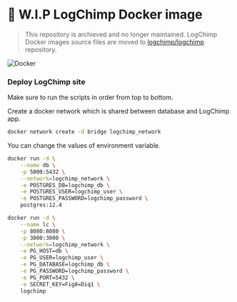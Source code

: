 # 🚧 W.I.P LogChimp Docker image

> This repository is archieved and no longer maintained.
> LogChimp Docker images source files are moved to [logchimp/logchimp](https://github.com/logchimp/logchimp) repository.

![Docker](https://github.com/logchimp/docker/workflows/Docker/badge.svg?branch=master)

### Deploy LogChimp site

Make sure to run the scripts in order from top to bottom.

Create a docker network which is shared between database and LogChimp app.

```sh
docker network create -d bridge logchimp_network
```

You can change the values of environment variable.

```sh
docker run -d \
	--name db \
	-p 5000:5432 \
	--network=logchimp_network \
	-e POSTGRES_DB=logchimp_db \
	-e POSTGRES_USER=logchimp_user \
	-e POSTGRES_PASSWORD=logchimp_password \
	postgres:12.4
```

```sh
docker run -d \
	--name lc \
	-p 8080:8080 \
	-p 3000:3000 \
	--network=logchimp_network \
	-e PG_HOST=db \
	-e PG_USER=logchimp_user \
	-e PG_DATABASE=logchimp_db \
	-e PG_PASSWORD=logchimp_password \
	-e PG_PORT=5432 \
	-e SECRET_KEY=Fig8=Diq1 \
	logchimp
```
